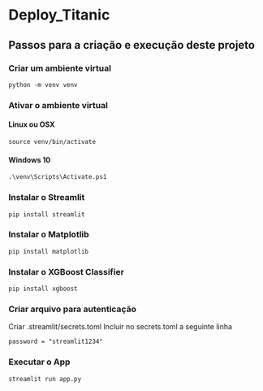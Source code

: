 # Deploy_Titanic

## Passos para a criação e execução deste projeto

### Criar um ambiente virtual

```commandline
python -m venv venv
```

### Ativar o ambiente virtual

#### Linux ou OSX
```commandline
source venv/bin/activate
```

#### Windows 10
```commandline
.\venv\Scripts\Activate.ps1
```

### Instalar o Streamlit
```commandline
pip install streamlit
```

### Instalar o Matplotlib
```commandline
pip install matplotlib
```
### Instalar o XGBoost Classifier
```commandline
pip install xgboost 
```

### Criar arquivo para autenticação
Criar .streamlit/secrets.toml
Incluir no secrets.toml a seguinte linha
```commandline
password = "streamlit1234"
```

### Executar o App
```commandline
streamlit run app.py
```